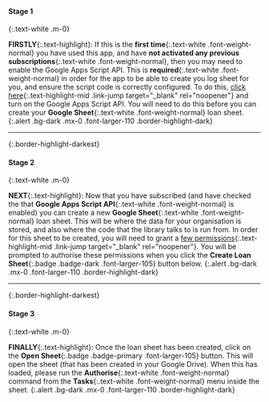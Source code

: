 #### Stage 1
{:.text-white .m-0}

__FIRSTLY__{:.text-highlight}: If this is the __first time__{:.text-white .font-weight-normal} you have used this app, and have __not activated any previous subscriptions__{:.text-white .font-weight-normal}, then you may need to enable the Google Apps Script API. This is __required__{:.text-white .font-weight-normal} in order for the app to be able to create you log sheet for you, and ensure the script code is correctly configured. To do this, [click here](https://script.google.com/home/usersettings){:.text-highlight-mid .link-jump target="_blank" rel="noopener"} and turn on the Google Apps Script API. You will need to do this before you can create your __Google Sheet__{:.text-white .font-weight-normal} loan sheet.
{:.alert .bg-dark .mx-0 .font-larger-110 .border-highlight-dark}

* * *
{:.border-highlight-darkest}

#### Stage 2
{:.text-white .m-0}

__NEXT__{:.text-highlight}: Now that you have subscribed (and have checked the that __Google Apps Script API__{:.text-white .font-weight-normal} is enabled) you can create a new __Google Sheet__{:.text-white .font-weight-normal} loan sheet. This will be where the data for your organisation is stored, and also where the code that the library talks to is run from. In order for this sheet to be created, you will need to grant a [few permissions](/privacy){:.text-highlight-mid .link-jump target="_blank" rel="noopener"}. You will be prompted to authorise these permissions when you click the __Create Loan Sheet__{:.badge .badge-dark .font-larger-105} button below.
{:.alert .bg-dark .mx-0 .font-larger-110 .border-highlight-dark}

* * *
{:.border-highlight-darkest}

#### Stage 3
{:.text-white .m-0}

__FINALLY__{:.text-highlight}: Once the loan sheet has been created, click on the __Open Sheet__{:.badge .badge-primary .font-larger-105} button. This will open the sheet (that has been created in your Google Drive). When this has loaded, please run the __Authorise__{:.text-white .font-weight-normal} command from the __Tasks__{:.text-white .font-weight-normal} menu inside the sheet.
{:.alert .bg-dark .mx-0 .font-larger-110 .border-highlight-dark}